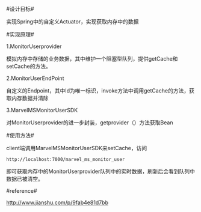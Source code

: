 #设计目标#
 
实现Spring中的自定义Actuator，实现获取内存中的数据
	
#实现原理#
	
1.MonitorUserprovider 

模拟内存中存储的业务数据，其中维护一个阻塞型队列，提供getCache和setCache的方法。

2.MonitorUserEndPoint

自定义的Endpoint，其中Id为唯一标识，invoke方法中调用getCache的方法，获取内存数据并清除

3.MarvelMSMonitorUserSDK

对MonitorUserprovider的进一步封装，getprovider（）方法获取Bean

#使用方法#

client端调用MarvelMSMonitorUserSDK来setCache，访问

	http://localhost:7000/marvel_ms_monitor_user
即可获取内存中的MonitorUserprovider队列中的实时数据，刷新后会看到队列中数据已被清空。
	
#reference#

http://www.jianshu.com/p/9fab4e81d7bb
	
	